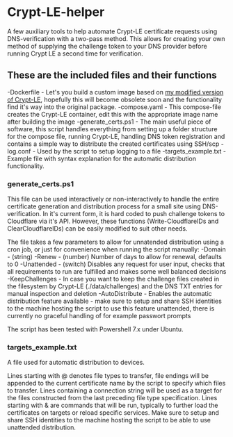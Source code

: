 # Crypt-LE-helper
A few auxiliary tools to help automate Crypt-LE certificate requests using DNS-verification with a two-pass method. This allows for creating your own method of supplying the challenge token to your DNS provider before running Crypt LE a second time for verification.


## These are the included files and their functions
-Dockerfile - Let's you build a custom image based on [my modified version of Crypt-LE](https://github.com/Alexander-ARTV/Crypt-LE/tree/resume),
hopefully this will become obsolete soon and the functionality find it's way into the original package.
-compose.yaml - This compose-file creates the Crypt-LE container, edit this with the appropriate image name after building the image
-generate_certs.ps1 - The main useful piece of software, this script handles everything from setting up a folder structure for the compose file, running Crypt-LE, handling DNS token registration and contains a simple way to distribute the created certificates using SSH/scp
-log.conf - Used by the script to setup logging to a file
-targets_example.txt - Example file with syntax explanation for the automatic distribution functionality.

### generate_certs.ps1
This file can be used interactively or non-interactively to handle the entire certificate generation and distribution process for a small site using DNS-verification. In it's current form, it is hard coded to push challenge tokens to Cloudflare via it's API. However, these functions (Write-CloudflareIDs and ClearCloudflareIDs) can be easily modified to suit other needs.

The file takes a few parameters to allow for unnatended distribution using a cron job, or just for convenience when running the script manually:
-Domain - (string)
-Renew - (number) Number of days to allow for renewal, defaults to 0
-Unattended - (switch) Disables any request for user input, checks that all requirements to run are fulfilled and makes some well balanced decisions
-KeepChallenges - In case you want to keep the challenge files created in the filesystem by Crypt-LE (./data/challenges) and the DNS TXT entries for manual inspection and deletion
-AutoDistribute - Enables the automatic distribution feature available - make sure to setup and share SSH identities to the machine hosting the script to use this feature unattended, there is currently no graceful handling of for example passwort prompts

The script has been tested with Powershell 7.x under Ubuntu.


### targets_example.txt
A file used for automatic distribution to devices.

Lines starting with @ denotes file types to transfer, file endings will be appended to the current certificate name by the script to specify which files to transfer.
Lines containing a connection string will be used as a target for the files constructed from the last preceding file type specification.
Lines starting with & are commands that will be run, typically to further load the certificates on targets or reload specific services.
Make sure to setup and share SSH identities to the machine hosting the script to be able to use unattended distribution.
